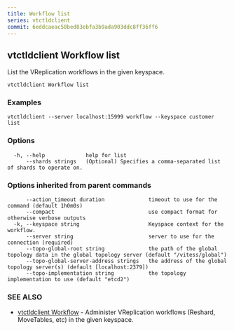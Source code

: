 ```yaml
---
title: Workflow list
series: vtctldclient
commit: 6eddcaeac58bed83ebfa3b9ada903ddc8ff36ff6
---
```

## vtctldclient Workflow list

List the VReplication workflows in the given keyspace.

```
vtctldclient Workflow list
```

### Examples

```
vtctldclient --server localhost:15999 workflow --keyspace customer list
```

### Options

```
  -h, --help             help for list
      --shards strings   (Optional) Specifies a comma-separated list of shards to operate on.
```

### Options inherited from parent commands

```
      --action_timeout duration              timeout to use for the command (default 1h0m0s)
      --compact                              use compact format for otherwise verbose outputs
  -k, --keyspace string                      Keyspace context for the workflow.
      --server string                        server to use for the connection (required)
      --topo-global-root string              the path of the global topology data in the global topology server (default "/vitess/global")
      --topo-global-server-address strings   the address of the global topology server(s) (default [localhost:2379])
      --topo-implementation string           the topology implementation to use (default "etcd2")
```

### SEE ALSO

* [vtctldclient Workflow](../)	 - Administer VReplication workflows (Reshard, MoveTables, etc) in the given keyspace.

